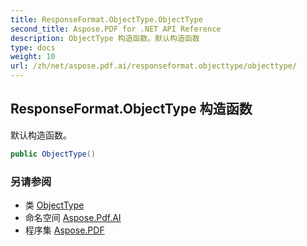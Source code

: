```yaml
---
title: ResponseFormat.ObjectType.ObjectType
second_title: Aspose.PDF for .NET API Reference
description: ObjectType 构造函数。默认构造函数
type: docs
weight: 10
url: /zh/net/aspose.pdf.ai/responseformat.objecttype/objecttype/
---
```

## ResponseFormat.ObjectType 构造函数

默认构造函数。

```csharp
public ObjectType()
```

### 另请参阅

* 类 [ObjectType](../)
* 命名空间 [Aspose.Pdf.AI](../../../aspose.pdf.ai/)
* 程序集 [Aspose.PDF](../../../)